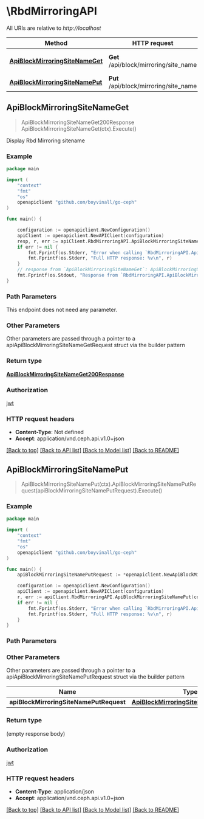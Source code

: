 # \RbdMirroringAPI

All URIs are relative to *http://localhost*

Method | HTTP request | Description
------------- | ------------- | -------------
[**ApiBlockMirroringSiteNameGet**](RbdMirroringAPI.md#ApiBlockMirroringSiteNameGet) | **Get** /api/block/mirroring/site_name | Display Rbd Mirroring sitename
[**ApiBlockMirroringSiteNamePut**](RbdMirroringAPI.md#ApiBlockMirroringSiteNamePut) | **Put** /api/block/mirroring/site_name | 



## ApiBlockMirroringSiteNameGet

> ApiBlockMirroringSiteNameGet200Response ApiBlockMirroringSiteNameGet(ctx).Execute()

Display Rbd Mirroring sitename

### Example

```go
package main

import (
	"context"
	"fmt"
	"os"
	openapiclient "github.com/boyvinall/go-ceph"
)

func main() {

	configuration := openapiclient.NewConfiguration()
	apiClient := openapiclient.NewAPIClient(configuration)
	resp, r, err := apiClient.RbdMirroringAPI.ApiBlockMirroringSiteNameGet(context.Background()).Execute()
	if err != nil {
		fmt.Fprintf(os.Stderr, "Error when calling `RbdMirroringAPI.ApiBlockMirroringSiteNameGet``: %v\n", err)
		fmt.Fprintf(os.Stderr, "Full HTTP response: %v\n", r)
	}
	// response from `ApiBlockMirroringSiteNameGet`: ApiBlockMirroringSiteNameGet200Response
	fmt.Fprintf(os.Stdout, "Response from `RbdMirroringAPI.ApiBlockMirroringSiteNameGet`: %v\n", resp)
}
```

### Path Parameters

This endpoint does not need any parameter.

### Other Parameters

Other parameters are passed through a pointer to a apiApiBlockMirroringSiteNameGetRequest struct via the builder pattern


### Return type

[**ApiBlockMirroringSiteNameGet200Response**](ApiBlockMirroringSiteNameGet200Response.md)

### Authorization

[jwt](../README.md#jwt)

### HTTP request headers

- **Content-Type**: Not defined
- **Accept**: application/vnd.ceph.api.v1.0+json

[[Back to top]](#) [[Back to API list]](../README.md#documentation-for-api-endpoints)
[[Back to Model list]](../README.md#documentation-for-models)
[[Back to README]](../README.md)


## ApiBlockMirroringSiteNamePut

> ApiBlockMirroringSiteNamePut(ctx).ApiBlockMirroringSiteNamePutRequest(apiBlockMirroringSiteNamePutRequest).Execute()



### Example

```go
package main

import (
	"context"
	"fmt"
	"os"
	openapiclient "github.com/boyvinall/go-ceph"
)

func main() {
	apiBlockMirroringSiteNamePutRequest := *openapiclient.NewApiBlockMirroringSiteNamePutRequest("SiteName_example") // ApiBlockMirroringSiteNamePutRequest |  (optional)

	configuration := openapiclient.NewConfiguration()
	apiClient := openapiclient.NewAPIClient(configuration)
	r, err := apiClient.RbdMirroringAPI.ApiBlockMirroringSiteNamePut(context.Background()).ApiBlockMirroringSiteNamePutRequest(apiBlockMirroringSiteNamePutRequest).Execute()
	if err != nil {
		fmt.Fprintf(os.Stderr, "Error when calling `RbdMirroringAPI.ApiBlockMirroringSiteNamePut``: %v\n", err)
		fmt.Fprintf(os.Stderr, "Full HTTP response: %v\n", r)
	}
}
```

### Path Parameters



### Other Parameters

Other parameters are passed through a pointer to a apiApiBlockMirroringSiteNamePutRequest struct via the builder pattern


Name | Type | Description  | Notes
------------- | ------------- | ------------- | -------------
 **apiBlockMirroringSiteNamePutRequest** | [**ApiBlockMirroringSiteNamePutRequest**](ApiBlockMirroringSiteNamePutRequest.md) |  | 

### Return type

 (empty response body)

### Authorization

[jwt](../README.md#jwt)

### HTTP request headers

- **Content-Type**: application/json
- **Accept**: application/vnd.ceph.api.v1.0+json

[[Back to top]](#) [[Back to API list]](../README.md#documentation-for-api-endpoints)
[[Back to Model list]](../README.md#documentation-for-models)
[[Back to README]](../README.md)

